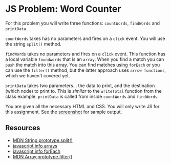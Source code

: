 # JS Problem: Word Counter

For this problem you will write three functions: `countWords`, `findWords` and `printData`.

`countWords` takes has no parameters and fires on a `click` event. You will use the string `split()` method. 

`findWords` takes no parameters and fires on a `click` event. This function has a local variable `foundwords` that is an `array`. When you find a match you can `push` the match into this array. You can find matches using `forEach` or you can use the `filter()` method, but the latter approach uses `arrow functions`, which we haven't covered yet. 

`printData` takes two parameters... the data to print, and the destination (which node) to print to. This is _similar_ to the `writeTotal` function from the class example. `printData` is called from inside `countWords` and `findWords`. 

You are given all the necessary HTML and CSS. You will only write JS for this assignment. See the [screenshot](https://github.com/jsurmaczBU/js-problem-word-counter/blob/main/word-counter-screenshot.jpg) for sample output.

## Resources
- [MDN String.prototype.split()](https://developer.mozilla.org/en-US/docs/Web/JavaScript/Reference/Global_Objects/String/split)
- [javascript.info arrays](https://javascript.info/array)
- [javascript.info forEach](https://javascript.info/array-methods#iterate-foreach)
- [MDN Array.prototype.filter()](https://developer.mozilla.org/en-US/docs/Web/JavaScript/Reference/Global_Objects/Array/filter)

